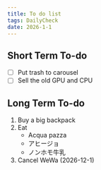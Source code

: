 ```yaml
---
title: To do list
tags: DailyCheck
date: 2026-1-1
---
```

## Short Term To-do
- [ ] Put trash to carousel
- [ ] Sell the old GPU and CPU
## Long Term To-do
1. Buy a big backpack
2. Eat 
	-  Acqua pazza
	- アヒージョ
	- ノンホモ牛乳
1. Cancel WeWa (2026-12-1)